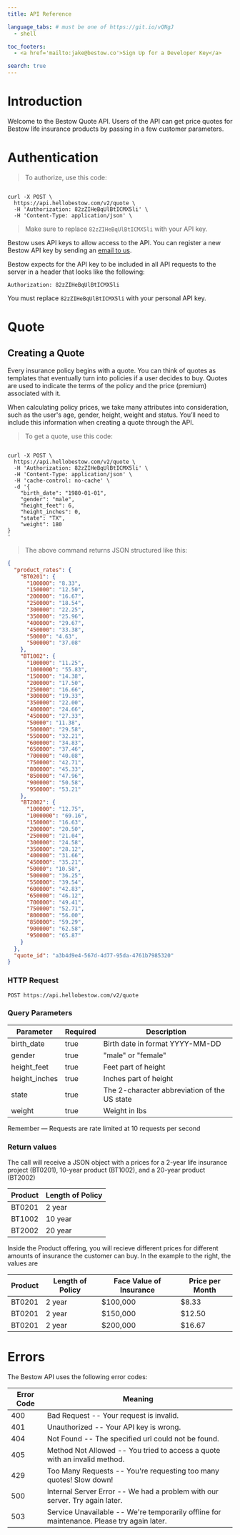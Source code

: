 ```yaml
---
title: API Reference

language_tabs: # must be one of https://git.io/vQNgJ
  - shell

toc_footers:
  - <a href='mailto:jake@bestow.co'>Sign Up for a Developer Key</a>

search: true
---
```


# Introduction

Welcome to the Bestow Quote API.  Users of the API can get price quotes for Bestow life insurance products by passing in a few customer parameters. 

# Authentication

> To authorize, use this code:

```shell

curl -X POST \
  https://api.hellobestow.com/v2/quote \
  -H 'Authorization: 82zZIHeBqUlBtICMX5li' \
  -H 'Content-Type: application/json' \
```


> Make sure to replace `82zZIHeBqUlBtICMX5li` with your API key.

Bestow uses API keys to allow access to the API. You can register a new Bestow API key by sending an [email to us](mailto:jake@bestow.co). 

Bestow expects for the API key to be included in all API requests to the server in a header that looks like the following:

`Authorization: 82zZIHeBqUlBtICMX5li`

<aside class="notice">
You must replace <code>82zZIHeBqUlBtICMX5li</code> with your personal API key.
</aside>

# Quote

## Creating a Quote

Every insurance policy begins with a quote. You can think of quotes as templates that eventually turn into policies if a user decides to buy. Quotes are used to indicate the terms of the policy and the price (premium) associated with it.

When calculating policy prices, we take many attributes into consideration, such as the user's age, gender, height, weight and status.  You’ll need to include this information when creating a quote through the API.

> To get a quote, use this code:
 
```shell

curl -X POST \
  https://api.hellobestow.com/v2/quote \
  -H 'Authorization: 82zZIHeBqUlBtICMX5li' \
  -H 'Content-Type: application/json' \
  -H 'cache-control: no-cache' \
  -d '{
	"birth_date": "1980-01-01", 
	"gender": "male", 
	"height_feet": 6, 
	"height_inches": 0, 
	"state": "TX", 
	"weight": 180
}
'
```

> The above command returns JSON structured like this:

```json
{
  "product_rates": {
    "BT0201": {
      "100000": "8.33", 
      "150000": "12.50", 
      "200000": "16.67", 
      "250000": "18.54", 
      "300000": "22.25", 
      "350000": "25.96", 
      "400000": "29.67", 
      "450000": "33.38", 
      "50000": "4.63", 
      "500000": "37.08"
    }, 
    "BT1002": {
      "100000": "11.25", 
      "1000000": "55.83", 
      "150000": "14.38", 
      "200000": "17.50", 
      "250000": "16.66", 
      "300000": "19.33", 
      "350000": "22.00", 
      "400000": "24.66", 
      "450000": "27.33", 
      "50000": "11.38", 
      "500000": "29.58", 
      "550000": "32.21", 
      "600000": "34.83", 
      "650000": "37.46", 
      "700000": "40.08", 
      "750000": "42.71", 
      "800000": "45.33", 
      "850000": "47.96", 
      "900000": "50.58", 
      "950000": "53.21"
    }, 
    "BT2002": {
      "100000": "12.75", 
      "1000000": "69.16", 
      "150000": "16.63", 
      "200000": "20.50", 
      "250000": "21.04", 
      "300000": "24.58", 
      "350000": "28.12", 
      "400000": "31.66", 
      "450000": "35.21", 
      "50000": "10.58", 
      "500000": "36.25", 
      "550000": "39.54", 
      "600000": "42.83", 
      "650000": "46.12", 
      "700000": "49.41", 
      "750000": "52.71", 
      "800000": "56.00", 
      "850000": "59.29", 
      "900000": "62.58", 
      "950000": "65.87"
    }
  }, 
  "quote_id": "a3b4d9e4-567d-4d77-95da-4761b7985320"
}
```

### HTTP Request

`POST https://api.hellobestow.com/v2/quote`

### Query Parameters

Parameter | Required | Description
--------- | ------- | -----------
birth_date | true | Birth date in format YYYY-MM-DD
gender | true | "male" or "female"
height_feet | true | Feet part of height
height_inches | true | Inches part of height
state | true | The 2-character abbreviation of the US state
weight | true | Weight in lbs

<aside class="success">
Remember — Requests are rate limited at 10 requests per second
</aside>

### Return values

The call will receive a JSON object with a prices for a 2-year life insurance project (BT0201), 10-year product (BT1002), and a 20-year product (BT2002)

Product | Length of Policy
------ | ------
BT0201 | 2 year
BT1002 | 10 year
BT2002 | 20 year

Inside the Product offering, you will recieve different prices for different amounts of insurance the customer can buy.  In the example to the right, the values are

Product | Length of Policy | Face Value of Insurance | Price per Month
------- | ----- | --------------------- | ----
BT0201 | 2 year | $100,000 | $8.33
BT0201 | 2 year | $150,000 | $12.50
BT0201 | 2 year | $200,000 | $16.67


# Errors

The Bestow API uses the following error codes:


Error Code | Meaning
---------- | -------
400 | Bad Request -- Your request is invalid.
401 | Unauthorized -- Your API key is wrong.
404 | Not Found -- The specified url could not be found.
405 | Method Not Allowed -- You tried to access a quote with an invalid method.
429 | Too Many Requests -- You're requesting too many quotes! Slow down!
500 | Internal Server Error -- We had a problem with our server. Try again later.
503 | Service Unavailable -- We're temporarily offline for maintenance. Please try again later.
